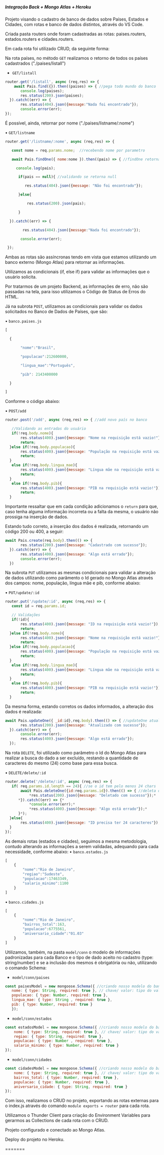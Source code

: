 ##### Integração Back + Mongo Atlas + Heroku

Projeto visando o cadastro de banco de dados sobre Países, Estados e Cidades, com rotas e banco de dados distintos, através do VS Code.

Criada pasta routers onde foram cadastradas as rotas: paises.routers, estados.routers e cidades.routers.

Em cada rota foi utilizado CRUD, da seguinte forma:

Na rota países, no método `GET` realizamos o retorno de todos os países cadastrados ("./paises/listall")

- `GET/listall`

```javascript
router.get('/listall', async (req,res) => {
    await Pais.find({}).then((paises) => { //pega todo mundo do banco
       console.log(paises);
       res.status(200).json(paises);
  }).catch((err) => {
       res.status(404).json({message:"Nada foi encontrado"});
       console.error(err);
});

```

É possível, ainda, retornar por nome ("./paises/listname/:nome")

•	`GET/listname`

```javascript
router.get('/listname/:nome', async (req,res) => {

   const nome = req.params.nome;  //recebendo nome por parametro

   await Pais.findOne({ nome:nome }).then((pais) => { //findOne retorna o primeiro que der match com o item passado

     console.log(pais);

      if(pais == null){ //validando se retorna null 

         res.status(404).json({message: "Não foi encontrado"});

      }else{

          res.status(200).json(pais);

      }

  }).catch((err) => {

        res.status(404).json({message:"Nada foi encontrado"});

       console.error(err);

 });


```



Ambas as rotas são assíncronas tendo em vista que estamos utilizando um banco externo (Mongo Atlas) para retornar as informações.

Utilizamos as condicionais (if, else if) para validar as informações que o usuário solicita.

Por tratarmos de um projeto Backend, as informações de erro, não são passadas na tela, para isso utilizamos o Código de Status de Erros do HTML.

Já na subrota `POST`, utilizamos as condicionais para validar os dados solicitados no Banco de Dados de Países, que são:

•	`banco.paises.js`

```javascript
[

  {

       "nome":"Brasil",

       "populacao":212600000,

       "lingua_mae":"Português",

       "pib": 2143400000

  }

]


```

Conforme o código abaixo:

•	`POST/add`

```javascript
router.post('/add', async (req,res) => { //add novo país no banco

   //Validando as entradas do usuário
   if(!req.body.nome){
       res.status(400).json({message: "Nome na requisição está vazio!"});
       return;
  }else if(!req.body.populacao){
       res.status(400).json({message: "População na requisição está vazio!"});
       return;
  }
   else if(!req.body.lingua_mae){
       res.status(400).json({message: "Língua mãe na requisição está vazio!"});
       return; 
  }
   else if(!req.body.pib){
       res.status(400).json({message: "PIB na requisição está vazio!"});
       return; 
  }

```



Importante ressaltar que em cada condição adicionamos o `return` para que, caso tenha alguma informação incorreta ou a falta da mesma, o usuário não prossiga na inserção de dados.

Estando tudo correto, a inserção dos dados é realizada, retornando um código 200 ou 400, a seguir:

```javascript
await Pais.create(req.body).then(() => {
       res.status(200).json({message: "Cadastrado com sucesso"});
  }).catch((err) => {
       res.status(400).json({message: "Algo está errado"});
       console.error(err);
  })

```



Na subrota `PUT` utilizamos as mesmas condicionais para validar a alteração de dados utilizando como parâmento o Id gerado no Mongo Atlas através dos campos: nome, população, língua mãe e pib, conforme abaixo:

•	`PUT/update/:id`

```javascript
router.put('/update/:id', async (req,res) => {
   const id = req.params.id;

   // Validações
   if(!id){
       res.status(400).json({message: "ID na requisição está vazio!"});
       return;
  }else if(!req.body.nome){
       res.status(400).json({message: "Nome na requisição está vazio!"});
       return;
  }else if(!req.body.populacao){
       res.status(400).json({message: "População na requisição está vazio!"});
       return;
  }
   else if(!req.body.lingua_mae){
       res.status(400).json({message: "Língua mãe na requisição está vazio!"});
       return;
  }
   else if(!req.body.pib){
       res.status(400).json({message: "PIB na requisição está vazio!"});
       return;
  }


```



Da mesma forma, estando corretos os dados informados, a alteração dos dados é realizada:

```javascript
await Pais.updateOne({ _id:id},req.body).then(() => { //updateOne atualiza o primeiro que encontrar e der match
       res.status(200).json({message: "Atualizado com sucesso"});
  }).catch((err) => {
       console.error(err);
       res.status(400).json({message: "Algo está errado"});
  });
```

Na rota `DELETE`, foi utilizado como parâmetro o Id do Mongo Atlas para realizar a busca do dado a ser excluído, restando a quantidade de caracteres do mesmo (24) como base para essa busca.

•	`DELETE/delete/:id`

```javascript
router.delete('/delete/:id', async (req,res) => {
   if( req.params.id.length == 24){ //se o id tem pelo menos 24 chars
       await Pais.deleteOne({id:req.params.id}).then(() => { //deleta o primeiro que der match*
           *res.status(200).json({message: "Deletado com sucesso"});*
      *}).catch((err) => {*
           *console.error(err);*
           *res.status(400).json({message: "Algo está errado"});*
      }*);
  }else{
       res.status(400).json({message: "ID precisa ter 24 caracteres"});
  }
});

```



As demais rotas (estados e cidades), seguimos a mesma metodologia, contudo alterando as informações a serem validadas, adequando para cada necessidade, conforme abaixo:
•	`banco.estados.js`

```javascript
[
    {
        "nome":"Rio de Janeiro",
        "regiao":"Sudeste",
        "populacao":17463349,
        "salario_minimo":1100
    }
]

```

•	`banco.cidades.js`

```javascript
[
    {
        "nome":"Rio de Janeiro",
        "bairros_total":163,
        "populacao":6775561,
        "aniversario_cidade":"01.03"
    }
]

```



Utilizamos, também, na pasta `model/conn` o modelo de informações padronizadas para cada Banco e o tipo de dado aceito no cadastro (type: string/number) e se a inclusão dos mesmos é obrigatória ou não, utilizando o comando Schema:

- `model/conn/paises`

```javascript
const paisesModel = new mongoose.Schema({ //criando nosso modelo do banco
   nome: { type: String, required: true }, // chave/ valor: tipo do valor e se é obrigatorio
   populacao: { type: Number, required: true },
   lingua_mae: { type: String , required: true },
   pib: { type: Number, required: true } 
   });
```

- `model/conn/estados`

```javascript
const estadosModel = new mongoose.Schema({ //criando nosso modelo do banco
	nome: { type: String, required: true }, // chave/ valor: tipo do valor e se é obrigatorio
	regiao: { type: String, required: true },
	populacao: { type: Number , required: true },
	salario_minimo: { type: Number, required: true } 
});
```

- `model/conn/cidades`

```javascript
const cidadesModel = new mongoose.Schema({ //criando nosso modelo do banco
	nome: { type: String, required: true }, // chave/ valor: tipo do valor e se é obrigatorio
	bairros_total: { type: Number, required: true },
	populacao: { type: Number, required: true },
	aniversario_cidade: { type: String, required: true } 
});
```



Com isso, realizamos o CRUD no projeto, exportando as rotas externas para o index.js através do comando `module exports = router` para cada rota.

Utilizamos o Thunder Client para criação do Environment Variables para gerarmos as Collections de cada rota com o CRUD. 

Projeto configurado e conectado ao Mongo Atlas. 

Deploy do projeto no Heroku.

=======